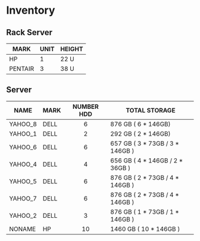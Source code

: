 # Inventory

## Rack Server

| MARK      | UNIT	| HEIGHT |
| --------- |-------| ------ |
| HP      	| 1 	| 22 U 	 |
| PENTAIR   | 3		| 38 U   |

## Server

| NAME      | MARK	| NUMBER HDD 	| TOTAL STORAGE			 			|
| --------- |-------|:-------------:| ---------------------- 			|
| YAHOO_8	| DELL 	| 6 			|  876 GB ( 6 * 146GB) 	 			|
| YAHOO_1	| DELL 	| 2 			|  292 GB ( 2 * 146GB) 	 			|
| YAHOO_6	| DELL 	| 6 			|  657 GB ( 3 * 73GB  / 3 * 146GB )	|
| YAHOO_4	| DELL 	| 4 			|  656 GB ( 4 * 146GB / 2 * 36GB  ) |
| YAHOO_5	| DELL 	| 6 			|  876 GB ( 2 * 73GB  / 4 * 146GB ) |
| YAHOO_7	| DELL 	| 6 			|  876 GB ( 2 * 73GB  / 4 * 146GB ) |
| YAHOO_2	| DELL 	| 3 			|  876 GB ( 1 * 73GB  / 1 * 146GB ) |
| NONAME	| HP	| 10			|  1460 GB ( 10 * 146GB )			|